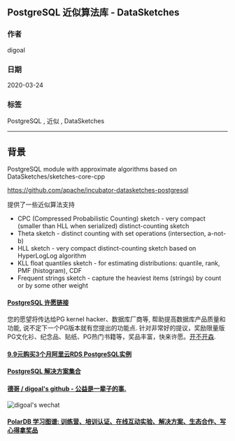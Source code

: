 ## PostgreSQL 近似算法库 - DataSketches   
                                                                                    
### 作者                                                                                                                                                    
digoal                                                                                                                                                                                             
                                                                                                      
### 日期                                                                                                                                                                                             
2020-03-24                                                                                                                                                                                         
                                                                                                                                                                                             
### 标签                                                                                                                                                                                             
PostgreSQL , 近似 , DataSketches                
                                                                                                 
----                                                                                           
                                                                                                      
## 背景        
PostgreSQL module with approximate algorithms based on DataSketches/sketches-core-cpp  
  
https://github.com/apache/incubator-datasketches-postgresql  
  
提供了一些近似算法支持  
  
- CPC (Compressed Probabilistic Counting) sketch - very compact (smaller than HLL when serialized) distinct-counting sketch  
- Theta sketch - distinct counting with set operations (intersection, a-not-b)  
- HLL sketch - very compact distinct-counting sketch based on HyperLogLog algorithm  
- KLL float quantiles sketch - for estimating distributions: quantile, rank, PMF (histogram), CDF  
- Frequent strings sketch - capture the heaviest items (strings) by count or by some other weight  

  
  
  
  
  
  
  
  
  
  
  
  
  
  
  
  
  
  
  
  
  
  
  
  
  
  
  
  
  
  
  
  
  
  
  
  
  
  
  
  
  
  
  
  
  
  
  
  
  
  
  
  
  
#### [PostgreSQL 许愿链接](https://github.com/digoal/blog/issues/76 "269ac3d1c492e938c0191101c7238216")
您的愿望将传达给PG kernel hacker、数据库厂商等, 帮助提高数据库产品质量和功能, 说不定下一个PG版本就有您提出的功能点. 针对非常好的提议，奖励限量版PG文化衫、纪念品、贴纸、PG热门书籍等，奖品丰富，快来许愿。[开不开森](https://github.com/digoal/blog/issues/76 "269ac3d1c492e938c0191101c7238216").  
  
  
#### [9.9元购买3个月阿里云RDS PostgreSQL实例](https://www.aliyun.com/database/postgresqlactivity "57258f76c37864c6e6d23383d05714ea")
  
  
#### [PostgreSQL 解决方案集合](https://yq.aliyun.com/topic/118 "40cff096e9ed7122c512b35d8561d9c8")
  
  
#### [德哥 / digoal's github - 公益是一辈子的事.](https://github.com/digoal/blog/blob/master/README.md "22709685feb7cab07d30f30387f0a9ae")
  
  
![digoal's wechat](../pic/digoal_weixin.jpg "f7ad92eeba24523fd47a6e1a0e691b59")
  
  
#### [PolarDB 学习图谱: 训练营、培训认证、在线互动实验、解决方案、生态合作、写心得拿奖品](https://www.aliyun.com/database/openpolardb/activity "8642f60e04ed0c814bf9cb9677976bd4")
  
